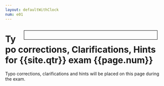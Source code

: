 ```yaml
---
layout: defaultWithClock
num: e01
---
```


<div class="clock" style="float:right; width:400px; margin: 1em; border:1px solid black; padding: 1em; white-space: nowrap; text-align:center"></div>


# Typo corrections, Clarifications, Hints for {{site.qtr}} exam {{page.num}}

Typo corrections, clarifications and hints will be placed on this page during the exam.

<script>
  var clock = $('.clock').FlipClock({
      	    clockFace: 'TwelveHourClock',
	    showSeconds: false
	    	       });
</script>
